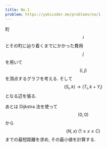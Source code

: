 ```yaml
---
title: No.1
problem: https://yukicoder.me/problems/no/1
---
```

町 $$ i $$ とその町に辿り着くまでにかかった費用 $$ j $$ を用いて $$ (i, j) $$ を頂点するグラフを考える. そして $$ (S_i, k) \rightarrow (T_i, k+Y_i) $$ となる辺を張る.

あとは Dijkstra 法を使って $$ (0, 0) $$ から $$ (N, x) \ (1 \leq x \leq C) $$ までの最短距離を求め, その最小値を計算する.
